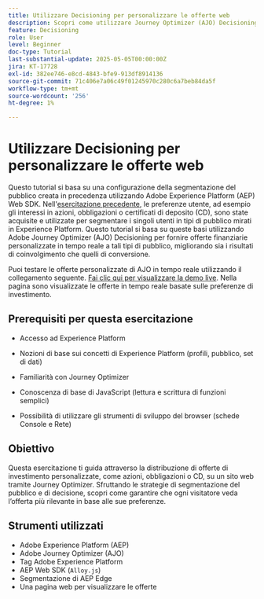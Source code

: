 ```yaml
---
title: Utilizzare Decisioning per personalizzare le offerte web
description: Scopri come utilizzare Journey Optimizer (AJO) Decisioning per distribuire offerte personalizzate su una pagina web sfruttando la segmentazione del pubblico integrata in Experience Platform (AEP).
feature: Decisioning
role: User
level: Beginner
doc-type: Tutorial
last-substantial-update: 2025-05-05T00:00:00Z
jira: KT-17728
exl-id: 382ee746-e8cd-4843-bfe9-913df8914136
source-git-commit: 71c406e7a06c49f01245970c280c6a7beb84da5f
workflow-type: tm+mt
source-wordcount: '256'
ht-degree: 1%

---
```


# Utilizzare Decisioning per personalizzare le offerte web

Questo tutorial si basa su una configurazione della segmentazione del pubblico creata in precedenza utilizzando Adobe Experience Platform (AEP) Web SDK. Nell&#39;[esercitazione precedente](https://experienceleague.adobe.com/it/docs/journey-optimizer-learn/create-audiences-using-web-sdk/introduction), le preferenze utente, ad esempio gli interessi in azioni, obbligazioni o certificati di deposito (CD), sono state acquisite e utilizzate per segmentare i singoli utenti in tipi di pubblico mirati in Experience Platform. Questo tutorial si basa su queste basi utilizzando Adobe Journey Optimizer (AJO) Decisioning per fornire offerte finanziarie personalizzate in tempo reale a tali tipi di pubblico, migliorando sia i risultati di coinvolgimento che quelli di conversione.

Puoi testare le offerte personalizzate di AJO in tempo reale utilizzando il collegamento seguente.
[Fai clic qui per visualizzare la demo live](https://gbedekar489.github.io/finwise/welcome.html). Nella pagina sono visualizzate le offerte in tempo reale basate sulle preferenze di investimento.

## Prerequisiti per questa esercitazione

* Accesso ad Experience Platform

* Nozioni di base sui concetti di Experience Platform (profili, pubblico, set di dati)

* Familiarità con Journey Optimizer

* Conoscenza di base di JavaScript (lettura e scrittura di funzioni semplici)

* Possibilità di utilizzare gli strumenti di sviluppo del browser (schede Console e Rete)


## Obiettivo

Questa esercitazione ti guida attraverso la distribuzione di offerte di investimento personalizzate, come azioni, obbligazioni o CD, su un sito web tramite Journey Optimizer. Sfruttando le strategie di segmentazione del pubblico e di decisione, scopri come garantire che ogni visitatore veda l’offerta più rilevante in base alle sue preferenze.

## Strumenti utilizzati

* Adobe Experience Platform (AEP)
* Adobe Journey Optimizer (AJO)
* Tag Adobe Experience Platform
* AEP Web SDK (`Alloy.js`)
* Segmentazione di AEP Edge
* Una pagina web per visualizzare le offerte

